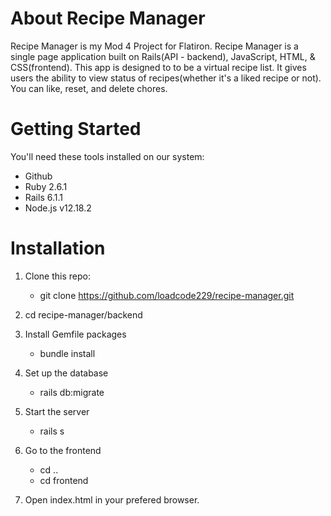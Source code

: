 # About Recipe Manager
Recipe Manager is my Mod 4 Project for Flatiron.
Recipe Manager is a single page application built on Rails(API - backend), JavaScript, HTML, & CSS(frontend).
This app is designed to to be a virtual recipe list. It gives users the ability to view status of recipes(whether it's a liked recipe or not). You can like, reset, and delete chores.

# Getting Started
You'll need these tools installed on our system:

- Github
- Ruby 2.6.1
- Rails 6.1.1
- Node.js v12.18.2

# Installation
1. Clone this repo:
    - git clone https://github.com/loadcode229/recipe-manager.git

2. cd recipe-manager/backend

3. Install Gemfile packages
    - bundle install

4. Set up the database
    - rails db:migrate

5. Start the server 
    - rails s

6. Go to the frontend
    - cd ..
    - cd frontend

7. Open index.html in your prefered browser.


